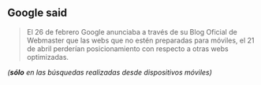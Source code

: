 ## Google said
>El 26 de febrero Google anunciaba a través de su Blog Oficial de Webmaster que las webs que no estén preparadas para móviles, el 21 de abril perderían posicionamiento con respecto a otras webs optimizadas.

_(**sólo** en las búsquedas realizadas desde dispositivos móviles)_